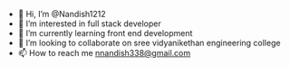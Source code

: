 - 👋 Hi, I’m @Nandish1212
- 👀 I’m interested in full stack developer
- 🌱 I’m currently learning front end development 
- 💞️ I’m looking to collaborate on sree vidyanikethan engineering college
- 📫 How to reach me nnandish338@gmail.com

<!---
Nandish1212/Nandish1212 is a ✨ special ✨ repository because its `README.md` (this file) appears on your GitHub profile.
You can click the Preview link to take a look at your changes.
--->
